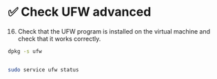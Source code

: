 # ✅ Check UFW advanced

16. Check that the UFW program is installed on the virtual machine and check that it works correctly.

```sh
dpkg -s ufw
```

<figure><img src="../../../.gitbook/assets/image (221).png" alt=""><figcaption></figcaption></figure>

```sh
sudo service ufw status
```

<figure><img src="../../../.gitbook/assets/image (222).png" alt=""><figcaption></figcaption></figure>
